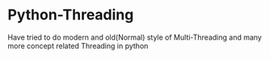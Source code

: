 # Python-Threading
Have tried to do modern and old(Normal) style of Multi-Threading
and many more concept related Threading in python
